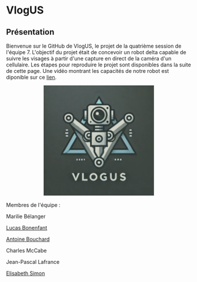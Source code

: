 # VlogUS


## Présentation

Bienvenue sur le GitHub de VlogUS, le projet de la quatrième session de l'équipe 7.
L'objectif du projet était de concevoir un robot delta capable de suivre les visages à partir d'une capture en direct de la caméra d'un cellulaire.
Les étapes pour reproduire le projet sont disponibles dans la suite de cette page.
Une vidéo montrant les capacités de notre robot est diponible sur ce [lien](https://www.youtube.com/watch?v=dQw4w9WgXcQ&ab_channel=RickAstley).

<p align="center">
<img src="https://github.com/vlogUS-s4/VlogUS/blob/main/Images/VlogUS_logo.png" alt="Description" width="300">
</p>

Membres de l'équipe :

Marilie Bélanger

[Lucas Bonenfant](https://www.linkedin.com/in/lucas-bonenfant-0249281ab/)

[Antoine Bouchard](https://www.linkedin.com/in/antoine-bouchard-354003300/)

Charles McCabe

Jean-Pascal Lafrance

[Elisabeth Simon](https://www.linkedin.com/in/elisabeth-simon01/)
